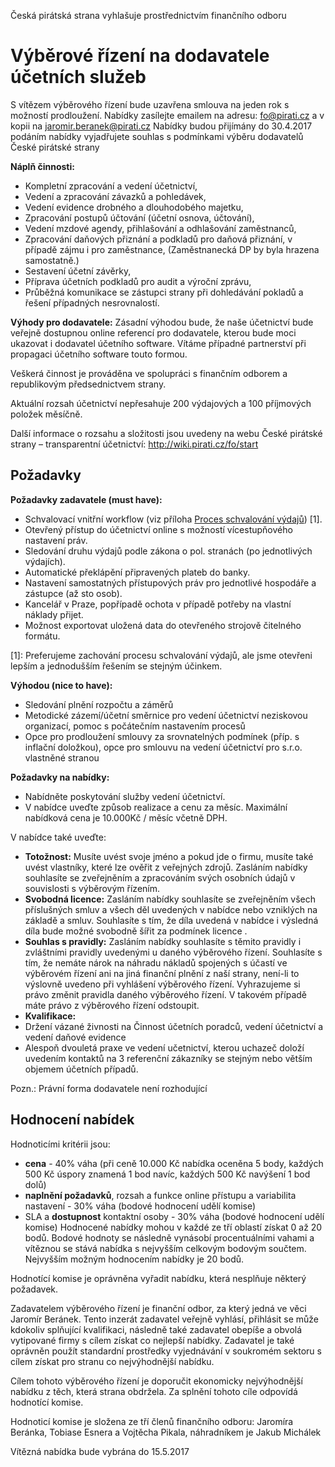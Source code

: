 Česká pirátská strana vyhlašuje prostřednictvím finančního odboru 

# Výběrové řízení na dodavatele účetních služeb

S vítězem výběrového řízení bude uzavřena smlouva na jeden rok s možností prodloužení.
Nabídky zasílejte emailem na adresu: fo@pirati.cz a v kopii na jaromir.beranek@pirati.cz
Nabídky budou přijímány do 30.4.2017
podáním nabídky vyjadřujete souhlas s podmínkami výběru dodavatelů České pirátské strany

**Náplň činnosti:**
* Kompletní zpracování a vedení účetnictví,
* Vedení a zpracování závazků a pohledávek,
* Vedení evidence drobného a dlouhodobého majetku, 
* Zpracování postupů účtování (účetní osnova, účtování),
* Vedení mzdové agendy, přihlašování a odhlašování zaměstnanců,
* Zpracování daňových přiznání a podkladů pro daňová přiznání, v případě zájmu i pro zaměstnance, (Zaměstnanecká DP by byla hrazena samostatně.)
* Sestavení účetní závěrky,
* Příprava účetních podkladů pro audit a výroční zprávu,
* Průběžná komunikace se zástupci strany při dohledávání pokladů a řešení případných nesrovnalostí.

**Výhody pro dodavatele:**
Zásadní výhodou bude, že naše účetnictví bude veřejně dostupnou online referencí pro dodavatele, kterou bude moci ukazovat i dodavatel účetního software. Vítáme případné partnerství při propagaci účetního software touto formou.

Veškerá činnost je prováděna ve spolupráci s finančním odborem a republikovým předsednictvem strany.

Aktuální rozsah účetnictví nepřesahuje 200 výdajových a 100 příjmových položek měsíčně.

Další informace o rozsahu a složitosti jsou uvedeny na webu České pirátské strany – transparentní účetnictví: http://wiki.pirati.cz/fo/start

## Požadavky

**Požadavky zadavatele (must have):**
* Schvalovací vnitřní workflow (viz příloha [Proces schvalování výdajů](proces.md)) [1].
* Otevřený přístup do účetnictví online s možností vícestupňového nastavení práv.
* Sledování druhu výdajů podle zákona o pol. stranách (po jednotlivých výdajích).
* Automatické překlápění připravených plateb do banky.
* Nastavení samostatných přístupových práv pro jednotlivé hospodáře a zástupce (až sto osob).
* Kancelář v Praze, popřípadě ochota v případě potřeby na vlastní náklady přijet.
* Možnost exportovat uložená data do otevřeného strojově čitelného formátu.

[1]: Preferujeme zachování procesu schvalování výdajů, ale jsme otevřeni lepším a jednodušším řešením se stejným účinkem.

**Výhodou (nice to have):**
* Sledování plnění rozpočtu a záměrů
* Metodické zázemí/účetní směrnice pro vedení účetnictví neziskovou organizací, pomoc s počátečním nastavením procesů
* Opce pro prodloužení smlouvy za srovnatelných podmínek (příp. s inflační doložkou), opce pro smlouvu na vedení účetnictví pro s.r.o. vlastněné stranou 

**Požadavky na nabídky:**
* Nabídněte poskytování služby vedení účetnictví. 
* V nabídce uveďte způsob realizace a cenu za měsíc. Maximální nabídková cena je 10.000Kč / měsíc včetně DPH.

V nabídce také uveďte:
* **Totožnost:** Musíte uvést svoje jméno a pokud jde o firmu, musíte také uvést vlastníky, které lze ověřit z veřejných zdrojů. Zasláním nabídky souhlasíte se zveřejněním a zpracováním svých osobních údajů v souvislosti s výběrovým řízením. 
* **Svobodná licence:** Zasláním nabídky souhlasíte se zveřejněním všech příslušných smluv a všech děl uvedených v nabídce nebo vzniklých na základě a smluv. Souhlasíte s tím, že díla uvedená v nabídce i výsledná díla bude možné svobodně šířit za podmínek licence .
* **Souhlas s pravidly:** Zasláním nabídky souhlasíte s těmito pravidly i zvláštními pravidly uvedenými u daného výběrového řízení. Souhlasíte s tím, že nemáte nárok na náhradu nákladů spojených s účastí ve výběrovém řízení ani na jiná finanční plnění z naší strany, není-li to výslovně uvedeno při vyhlášení výběrového řízení. Vyhrazujeme si právo změnit pravidla daného výběrového řízení. V takovém případě máte právo z výběrového řízení odstoupit. 
* **Kvalifikace:**
* Držení vázané živnosti na Činnost účetních poradců, vedení účetnictví a vedení daňové evidence
* Alespoň dvouletá praxe ve vedení učetnictví, kterou uchazeč doloží uvedením kontaktů na 3 referenční zákazníky se stejným nebo větším objemem účetních případů.

Pozn.: Právní forma dodavatele není rozhodující

## Hodnocení nabídek
Hodnoticími kritérii jsou:
* **cena** - 40% váha (při ceně 10.000 Kč nabídka oceněna 5 body, každých 500 Kč úspory znamená 1 bod navíc, každých 500 Kč navýšení 1 bod dolů)
* **naplnění požadavků**, rozsah a funkce online přístupu a variabilita nastavení - 30% váha (bodové hodnocení udělí komise)
* SLA a **dostupnost** kontaktní osoby - 30% váha (bodové hodnocení udělí komise)
Hodnocené nabídky mohou v každé ze tří oblastí získat 0 až 20 bodů. Bodové hodnoty se následně vynásobí procentuálními vahami a vítěznou se stává nabídka s nejvyšším celkovým bodovým součtem. Nejvyšším možným hodnocením nabídky je 20 bodů.

Hodnotící komise je oprávněna vyřadit nabídku, která nesplňuje některý požadavek.

Zadavatelem výběrového řízení je finanční odbor, za který jedná ve věci Jaromír Beránek. Tento inzerát zadavatel veřejně vyhlásí, přihlásit se může kdokoliv splňující kvalifikaci, následně také zadavatel obepíše a obvolá vytipované firmy s cílem získat co nejlepší nabídky. Zadavatel je také oprávněn použít standardní prostředky vyjednávání v soukromém sektoru s cílem získat pro stranu co nejvýhodnější nabídku.

Cílem tohoto výběrového řízení je doporučit ekonomicky nejvýhodnější nabídku z těch, která strana obdržela. Za splnění tohoto cíle odpovídá hodnotící komise.

Hodnoticí komise je složena ze tří členů finančního odboru: Jaromíra Beránka, Tobiase Esnera a Vojtěcha Pikala, náhradníkem je Jakub Michálek

Vítězná nabídka bude vybrána do 15.5.2017
